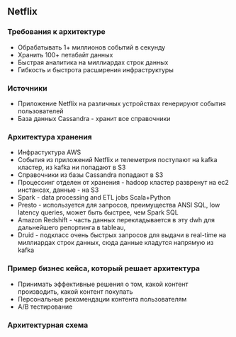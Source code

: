 ## Netflix

### Требования к архитектуре

* Обрабатывать 1+ миллионов событий в секунду
* Хранить 100+ петабайт данных
* Быстрая аналитика на миллиардах строк данных
* Гибкость и быстрота расширения инфраструктуры

### Источники

* Приложение Netflix на различных устройствах генерируют события пользователей
* База данных Cassandra - хранит все справочники  

### Архитектура хранения

* Инфрастуктура AWS
* События из приложений Netflix и телеметрия поступают на kafka кластер, из kafka ни попадают в S3
* Справочники из базы Cassandra попадают в S3
* Процессинг отделен от хранения - hadoop кластер развренут на ec2 инстансах, 
  данные - на S3
* Spark - data processing and ETL jobs Scala+Python
* Presto - используется для запросов, преимущества ANSI SQL, low latency queries, 
  может быть быстрее, чем Spark SQL
* Amazon Redshift - часть данных перекладывается в эту dwh для дальнейшего репортинга в tableau,
* Druid - подкласс очень быстрых запросов для выдачи в real-time на миллиардах строк данных, сюда данные кладутся напрямую из kafka

### Пример бизнес кейса, который решает архитектура

* Принимать эффективные решения о том, какой контент производить, какой контент покупать
* Персональные рекомендации контента пользователям
* A/B тестирование

### Архитектурная схема

